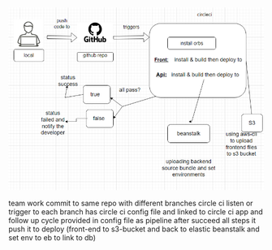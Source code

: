 <img width="564" src="./circleci_diagram.png">

team work commit to same repo with different branches circle ci listen or trigger to each branch has circle ci config file and linked to circle ci app
and follow up cycle provided in config file as pipeline after succeed all steps it push it to deploy (front-end to s3-bucket and back to elastic beanstalk and set env to eb to link to db)

